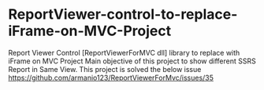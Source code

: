 # ReportViewer-control-to-replace-iFrame-on-MVC-Project
Report Viewer Control [ReportViewerForMVC dll] library to replace with iFrame on MVC Project
Main objective of this project to show different SSRS Report in Same View. This project is solved the below issue 
https://github.com/armanio123/ReportViewerForMvc/issues/35
